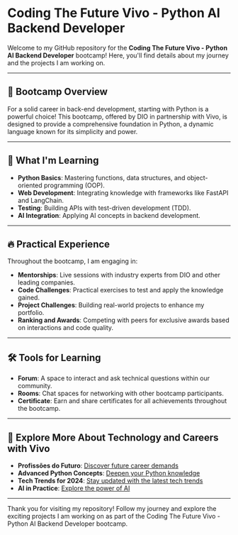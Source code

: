 # Coding The Future Vivo - Python AI Backend Developer

Welcome to my GitHub repository for the **Coding The Future Vivo - Python AI Backend Developer** bootcamp! Here, you'll find details about my journey and the projects I am working on.

---

## 📝 Bootcamp Overview

For a solid career in back-end development, starting with Python is a powerful choice! This bootcamp, offered by DIO in partnership with Vivo, is designed to provide a comprehensive foundation in Python, a dynamic language known for its simplicity and power.

---

## 🚀 What I'm Learning

- **Python Basics**: Mastering functions, data structures, and object-oriented programming (OOP).
- **Web Development**: Integrating knowledge with frameworks like FastAPI and LangChain.
- **Testing**: Building APIs with test-driven development (TDD).
- **AI Integration**: Applying AI concepts in backend development.

---

## 🔥 Practical Experience

Throughout the bootcamp, I am engaging in:

- **Mentorships**: Live sessions with industry experts from DIO and other leading companies.
- **Code Challenges**: Practical exercises to test and apply the knowledge gained.
- **Project Challenges**: Building real-world projects to enhance my portfolio.
- **Ranking and Awards**: Competing with peers for exclusive awards based on interactions and code quality.

---

## 🛠 Tools for Learning

- **Forum**: A space to interact and ask technical questions within our community.
- **Rooms**: Chat spaces for networking with other bootcamp participants.
- **Certificate**: Earn and share certificates for all achievements throughout the bootcamp.

---

## 🌟 Explore More About Technology and Careers with Vivo

- **Profissões do Futuro**: [Discover future career demands](https://blogdecarreiras.vivo.com.br/profissoes-do-futuro/)
- **Advanced Python Concepts**: [Deepen your Python knowledge](https://vivo.tl/vpv-dio-python)
- **Tech Trends for 2024**: [Stay updated with the latest tech trends](https://www.linkedin.com/posts/vivo-telefonicabr_livevempravivo-vivoaeztech-tendaeanciastech2024-activity-7149049645963415552-Fx7q?utm_source=share&utm_medium=member_desktop)
- **AI in Practice**: [Explore the power of AI](https://www.linkedin.com/posts/vivo-telefonicabr_livevempravivo-vivoaeztech-inteligaeanciaartificial-activity-7160340958943813633-zaLq?utm_source=share&utm_medium=member_desktop)

---

Thank you for visiting my repository! Follow my journey and explore the exciting projects I am working on as part of the Coding The Future Vivo - Python AI Backend Developer bootcamp.
